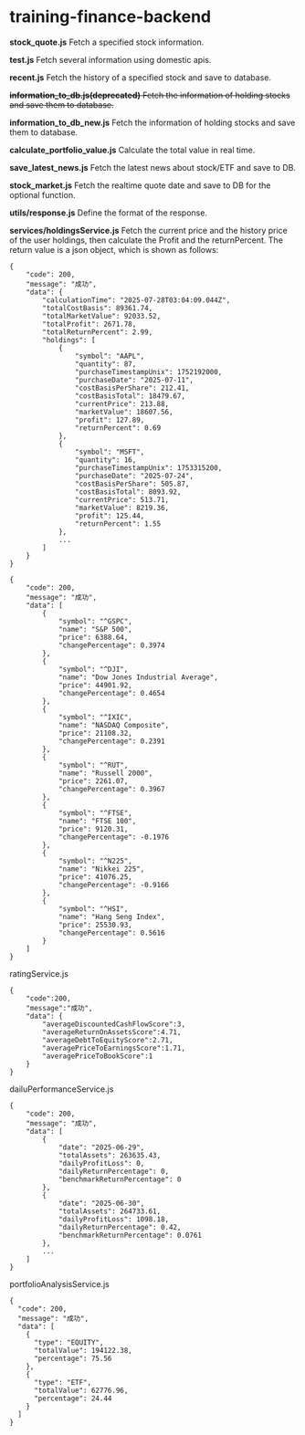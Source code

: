 # training-finance-backend

**stock_quote.js** Fetch a specified stock information.

**test.js** Fetch several information using domestic apis.

**recent.js** Fetch the history of a specified stock and save to database.

~~**information_to_db.js(deprecated)** Fetch the information of holding stocks and save them to database.~~

**information_to_db_new.js** Fetch the information of holding stocks and save them to database.

**calculate_portfolio_value.js** Calculate the total value in real time.

**save_latest_news.js** Fetch the latest news about stock/ETF and save to DB.

**stock_market.js** Fetch the realtime quote date and save to DB for the optional function.

**utils/response.js** Define the format of the response.

**services/holdingsService.js** Fetch the current price and the history price of the user holdings, then calculate the Profit and the returnPercent.
The return value is a json object, which is shown as follows:
```
{
    "code": 200,
    "message": "成功",
    "data": {
        "calculationTime": "2025-07-28T03:04:09.044Z",
        "totalCostBasis": 89361.74,
        "totalMarketValue": 92033.52,
        "totalProfit": 2671.78,
        "totalReturnPercent": 2.99,
        "holdings": [
            {
                "symbol": "AAPL",
                "quantity": 87,
                "purchaseTimestampUnix": 1752192000,
                "purchaseDate": "2025-07-11",
                "costBasisPerShare": 212.41,
                "costBasisTotal": 18479.67,
                "currentPrice": 213.88,
                "marketValue": 18607.56,
                "profit": 127.89,
                "returnPercent": 0.69
            },
            {
                "symbol": "MSFT",
                "quantity": 16,
                "purchaseTimestampUnix": 1753315200,
                "purchaseDate": "2025-07-24",
                "costBasisPerShare": 505.87,
                "costBasisTotal": 8093.92,
                "currentPrice": 513.71,
                "marketValue": 8219.36,
                "profit": 125.44,
                "returnPercent": 1.55
            },
            ...
        ]
    }
}
```
```
{
    "code": 200,
    "message": "成功",
    "data": [
        {
            "symbol": "^GSPC",
            "name": "S&P 500",
            "price": 6388.64,
            "changePercentage": 0.3974
        },
        {
            "symbol": "^DJI",
            "name": "Dow Jones Industrial Average",
            "price": 44901.92,
            "changePercentage": 0.4654
        },
        {
            "symbol": "^IXIC",
            "name": "NASDAQ Composite",
            "price": 21108.32,
            "changePercentage": 0.2391
        },
        {
            "symbol": "^RUT",
            "name": "Russell 2000",
            "price": 2261.07,
            "changePercentage": 0.3967
        },
        {
            "symbol": "^FTSE",
            "name": "FTSE 100",
            "price": 9120.31,
            "changePercentage": -0.1976
        },
        {
            "symbol": "^N225",
            "name": "Nikkei 225",
            "price": 41076.25,
            "changePercentage": -0.9166
        },
        {
            "symbol": "^HSI",
            "name": "Hang Seng Index",
            "price": 25530.93,
            "changePercentage": 0.5616
        }
    ]
}
```
ratingService.js
```
{
    "code":200,
    "message":"成功",
    "data": {
        "averageDiscountedCashFlowScore":3,
        "averageReturnOnAssetsScore":4.71,
        "averageDebtToEquityScore":2.71,
        "averagePriceToEarningsScore":1.71,
        "averagePriceToBookScore":1
    }
}
```

dailuPerformanceService.js
```
{
    "code": 200,
    "message": "成功",
    "data": [
        {
            "date": "2025-06-29",
            "totalAssets": 263635.43,
            "dailyProfitLoss": 0,
            "dailyReturnPercentage": 0,
            "benchmarkReturnPercentage": 0
        },
        {
            "date": "2025-06-30",
            "totalAssets": 264733.61,
            "dailyProfitLoss": 1098.18,
            "dailyReturnPercentage": 0.42,
            "benchmarkReturnPercentage": 0.0761
        },
        ...
    ]
}
```

portfolioAnalysisService.js
```
{
  "code": 200,
  "message": "成功",
  "data": [
    {
      "type": "EQUITY",
      "totalValue": 194122.38,
      "percentage": 75.56
    },
    {
      "type": "ETF",
      "totalValue": 62776.96,
      "percentage": 24.44
    }
  ]
}
```
